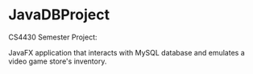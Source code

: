 JavaDBProject
=============

CS4430 Semester Project:

JavaFX application that interacts with MySQL database and emulates a video game store's inventory.
